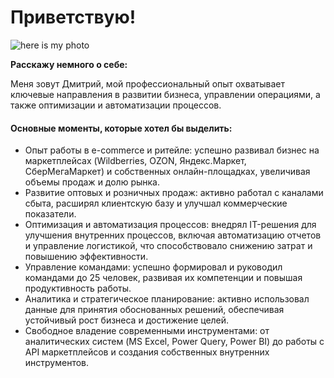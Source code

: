 # Приветствую!

![here is my photo](https://img.hhcdn.ru/photo/767186769.jpeg?t=1730587082&h=YkvIy-VF39sJGW4hoastnw)

**Расскажу немного о себе:**

Меня зовут Дмитрий, мой профессиональный опыт охватывает ключевые направления в развитии бизнеса, управлении операциями, а также оптимизации и автоматизации процессов. 

#### Основные моменты, которые хотел бы выделить:

- Опыт работы в e-commerce и ритейле: успешно развивал бизнес на маркетплейсах (Wildberries, OZON, Яндекс.Маркет, СберМегаМаркет) и собственных онлайн-площадках, увеличивая объемы продаж и долю рынка.
- Развитие оптовых и розничных продаж: активно работал с каналами сбыта, расширял клиентскую базу и улучшал коммерческие показатели.
- Оптимизация и автоматизация процессов: внедрял IT-решения для улучшения внутренних процессов, включая автоматизацию отчетов и управление логистикой, что способствовало снижению затрат и повышению эффективности.
- Управление командами: успешно формировал и руководил командами до 25 человек, развивая их компетенции и повышая продуктивность работы.
- Аналитика и стратегическое планирование: активно использовал данные для принятия обоснованных решений, обеспечивая устойчивый рост бизнеса и достижение целей.
- Свободное владение современными инструментами: от аналитических систем (MS Excel, Power Query, Power BI) до работы с API маркетплейсов и создания собственных внутренних инструментов.